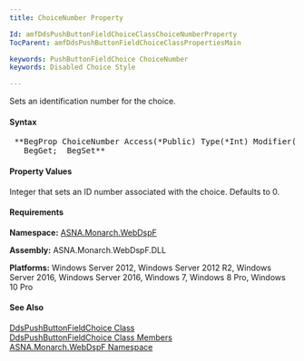 ```yaml
---
title: ChoiceNumber Property

Id: amfDdsPushButtonFieldChoiceClassChoiceNumberProperty
TocParent: amfDdsPushButtonFieldChoiceClassPropertiesMain

keywords: PushButtonFieldChoice ChoiceNumber
keywords: Disabled Choice Style

---
```


Sets an identification number for the choice.

#### Syntax
<pre class="prettyprint"> **BegProp ChoiceNumber Access(*Public) Type(*Int) Modifier(*Overrides)
   BegGet;  BegSet** </pre>

#### Property Values
Integer that sets an ID number associated with the choice. Defaults to 0.

#### Requirements
**Namespace:** [ASNA.Monarch.WebDspF](amfWebDspFNamespace.html)

**Assembly:** ASNA.Monarch.WebDspF.DLL

**Platforms:** Windows Server 2012, Windows Server 2012 R2, Windows Server 2016, Windows Server 2016, Windows 7, Windows 8 Pro, Windows 10 Pro

#### See Also
[ DdsPushButtonFieldChoice Class](amfDdsPushButtonFieldChoiceClass.html) <br clear="none" />[ DdsPushButtonFieldChoice Class Members](amfDdsPushButtonFieldChoiceClassMembers.html)<br clear="none" />[ ASNA.Monarch.WebDspF Namespace](amfWebDspFNamespace.html)
